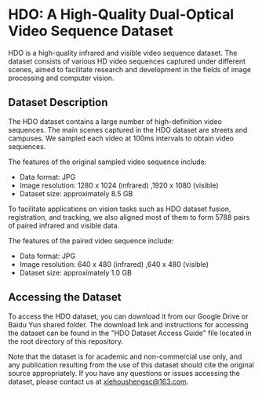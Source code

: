 # HDO: A High-Quality Dual-Optical Video Sequence Dataset

HDO is a high-quality infrared and visible video sequence dataset. The dataset consists of various HD video sequences captured under different scenes, aimed to facilitate research and development in the fields of image processing and computer vision.

## Dataset Description

The HDO dataset contains a large number of high-definition video sequences. The main scenes captured in the HDO dataset are streets and campuses. We sampled each video at 100ms intervals to obtain video sequences.

The features of the original sampled video sequence include:

- Data format: JPG
- Image resolution: 1280 x 1024 (infrared) ,1920 x 1080 (visible)
- Dataset size: approximately 8.5 GB

To facilitate applications on vision tasks such as HDO dataset fusion, registration, and tracking, we also aligned most of them to form 5788 pairs of paired infrared and visible data.

The features of the paired video sequence include:

- Data format: JPG
- Image resolution: 640 x 480 (infrared) ,640 x 480 (visible)
- Dataset size: approximately 1.0 GB

## Accessing the Dataset

To access the HDO dataset, you can download it from our Google Drive or Baidu Yun shared folder. The download link and instructions for accessing the dataset can be found in the "HDO Dataset Access Guide" file located in the root directory of this repository.

Note that the dataset is for academic and non-commercial use only, and any publication resulting from the use of this dataset should cite the original source appropriately. If you have any questions or issues accessing the dataset, please contact us at xiehoushengsc@163.com.
